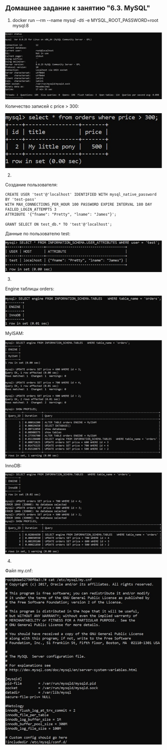 ## Домашнее задание к занятию "6.3. MySQL"

1. docker run --rm --name mysql -dti -e MYSQL_ROOT_PASSWORD=root  mysql:8  

<img align="top" src="img/status.jpg">		<!--![status](img/status.jpg)-->  

Количество записей с price > 300:

<img align="top" src="img/price.jpg">		<!--![price](img/price.jpg)-->

2. 
Создание пользователя:

    CREATE USER 'test'@'localhost' IDENTIFIED WITH mysql_native_password BY 'test-pass' 
	WITH MAX_CONNECTIONS_PER_HOUR 100 PASSWORD EXPIRE INTERVAL 180 DAY FAILED_LOGIN_ATTEMPTS 3 
	ATTRIBUTE '{"fname": "Pretty", "lname": "James"}';
	
    GRANT SELECT ON test_db.* TO 'test'@'localhost';
	
Данные по пользователю test:

<img align="top" src="img/attributes.jpg">		<!--![attributes](img/attributes.jpg)-->

3.

Engine таблицы orders:

<img align="top" src="img/engine.jpg">		<!--![engine](img/engine.jpg)-->

MyISAM:

<img align="top" src="img/myisam.jpg">		<!--![engine](img/myisam.jpg)-->

InnoDB:

<img align="top" src="img/innodb.jpg">		<!--![innodb](img/innodb.jpg)-->

4.

Файл my.cnf:

<img align="top" src="img/config.jpg">		<!--![config](img/config.jpg)-->
